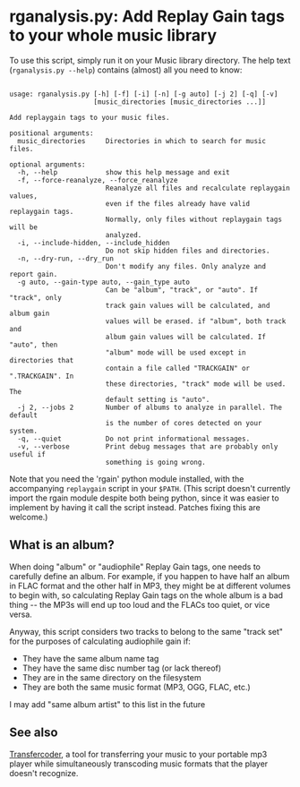 # rganalysis.py: Add Replay Gain tags to your whole music library

To use this script, simply run it on your Music library directory. The
help text (`rganalysis.py --help`) contains (almost) all you need to
know:

<pre><code>
usage: rganalysis.py [-h] [-f] [-i] [-n] [-g auto] [-j 2] [-q] [-v]
                     [music_directories [music_directories ...]]

Add replaygain tags to your music files.

positional arguments:
  music_directories     Directories in which to search for music files.

optional arguments:
  -h, --help            show this help message and exit
  -f, --force-reanalyze, --force_reanalyze
                        Reanalyze all files and recalculate replaygain values,
                        even if the files already have valid replaygain tags.
                        Normally, only files without replaygain tags will be
                        analyzed.
  -i, --include-hidden, --include_hidden
                        Do not skip hidden files and directories.
  -n, --dry-run, --dry_run
                        Don't modify any files. Only analyze and report gain.
  -g auto, --gain-type auto, --gain_type auto
                        Can be "album", "track", or "auto". If "track", only
                        track gain values will be calculated, and album gain
                        values will be erased. if "album", both track and
                        album gain values will be calculated. If "auto", then
                        "album" mode will be used except in directories that
                        contain a file called "TRACKGAIN" or ".TRACKGAIN". In
                        these directories, "track" mode will be used. The
                        default setting is "auto".
  -j 2, --jobs 2        Number of albums to analyze in parallel. The default
                        is the number of cores detected on your system.
  -q, --quiet           Do not print informational messages.
  -v, --verbose         Print debug messages that are probably only useful if
                        something is going wrong.
</pre></code>

Note that you need the 'rgain' python module installed, with the
accompanying `replaygain` script in your `$PATH`. (This script doesn't
currently import the rgain module despite both being python, since it
was easier to implement by having it call the script instead. Patches
fixing this are welcome.)

## What is an album?

When doing "album" or "audiophile" Replay Gain tags, one needs to
carefully define an album. For example, if you happen to have half an
album in FLAC format and the other half in MP3, they might be at
different volumes to begin with, so calculating Replay Gain tags on
the whole album is a bad thing -- the MP3s will end up too loud and
the FLACs too quiet, or vice versa.

Anyway, this script considers two tracks to belong to the same "track
set" for the purposes of calculating audiophile gain if:

* They have the same album name tag
* They have the same disc number tag (or lack thereof)
* They are in the same directory on the filesystem
* They are both the same music format (MP3, OGG, FLAC, etc.)

I may add "same album artist" to this list in the future

## See also

[Transfercoder](https://github.com/DarwinAwardWinner/transfercoder), a
tool for transferring your music to your portable mp3 player while
simultaneously transcoding music formats that the player doesn't
recognize.
